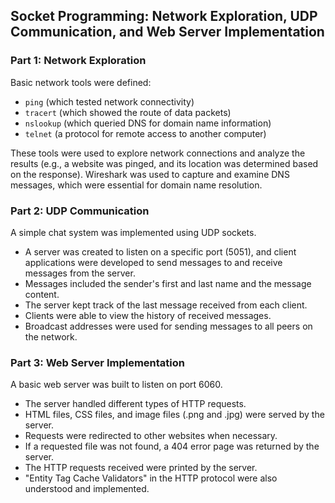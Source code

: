 ## Socket Programming: Network Exploration, UDP Communication, and Web Server Implementation
### Part 1: Network Exploration

Basic network tools were defined: 
- `ping` (which tested network connectivity)
- `tracert` (which showed the route of data packets)
- `nslookup` (which queried DNS for domain name information)
- `telnet` (a protocol for remote access to another computer)

These tools were used to explore network connections and analyze the results (e.g., a website was pinged, and its location was determined based on the response). Wireshark was used to capture and examine DNS messages, which were essential for domain name resolution.

### Part 2: UDP Communication

A simple chat system was implemented using UDP sockets. 
- A server was created to listen on a specific port (5051), and client applications were developed to send messages to and receive messages from the server.
- Messages included the sender's first and last name and the message content.
- The server kept track of the last message received from each client.
- Clients were able to view the history of received messages.
- Broadcast addresses were used for sending messages to all peers on the network.

### Part 3: Web Server Implementation

A basic web server was built to listen on port 6060. 
- The server handled different types of HTTP requests.
- HTML files, CSS files, and image files (.png and .jpg) were served by the server.
- Requests were redirected to other websites when necessary.
- If a requested file was not found, a 404 error page was returned by the server.
- The HTTP requests received were printed by the server.
- "Entity Tag Cache Validators" in the HTTP protocol were also understood and implemented.
